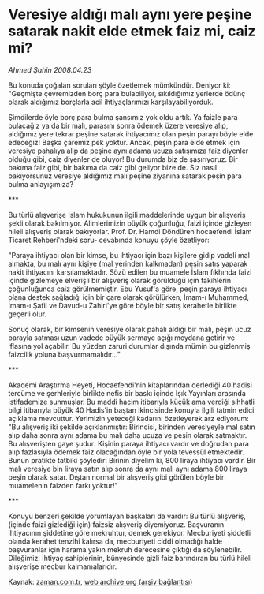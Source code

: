# Veresiye aldığı malı aynı yere peşine                satarak nakit elde etmek faiz mi, caiz mi?

*Ahmed Şahin 2008.04.23*

<tr><td class="metin" colspan="2" style="padding-top: 20px; padding-left: 5px; padding-right: 10px;">Bu konuda çoğalan soruları şöyle özetlemek mümkündür. Deniyor ki: "Geçmişte çevremizden borç para bulabiliyor, sıkıldığımız yerlerde ödünç olarak aldığımız borçlarla acil ihtiyaçlarımızı karşılayabiliyorduk.</td></tr><tr><td class="metin" colspan="2" style="padding-top: 20px; padding-left: 5px; padding-right: 10px;"><p>Şimdilerde öyle borç para bulma şansımız yok oldu artık. Ya faizle para bulacağız ya da bir malı, parasını sonra ödemek üzere veresiye alıp, aldığımız yere tekrar peşine satarak ihtiyacımız olan peşin parayı böyle elde edeceğiz! Başka çaremiz pek yoktur. Ancak, peşin para elde etmek için veresiye pahalıya alıp da peşine aynı adama ucuza satışımıza faiz diyenler olduğu gibi, caiz diyenler de oluyor! Bu durumda biz de şaşırıyoruz. Bir bakıma faiz gibi, bir bakıma da caiz gibi geliyor bize de. Siz nasıl bakıyorsunuz veresiye aldığımız malı peşine ziyanına satarak peşin para bulma anlayışımıza?
<p>***
<p> Bu türlü alışverişe İslam hukukunun ilgili maddelerinde uygun bir alışveriş şekli olarak bakılmıyor. Alimlerimizin büyük çoğunluğu, faizi içinde gizleyen hileli alışveriş olarak bakıyorlar. Prof. Dr. Hamdi Döndüren hocaefendi İslam Ticaret Rehberi'ndeki soru- cevabında konuyu şöyle özetliyor:
<p> "Paraya ihtiyacı olan bir kimse, bu ihtiyacı için bazı kişilere gidip vadeli mal almakta, bu malı aynı kişiye (mal yerinden kalkmadan) peşin satış yaparak nakit ihtiyacını karşılamaktadır. Sözü edilen bu muamele İslam fıkhında faizi içinde gizlemeye elverişli bir alışveriş olarak görüldüğü için fakihlerin çoğunluğunca caiz görülmemiştir. Ebu Yusuf'a göre, peşin paraya ihtiyacı olana destek sağladığı için bir çare olarak görülürken, İmam-ı Muhammed, İmam-ı Şafii ve Davud-u Zahiri'ye göre böyle bir satış kerahetle birlikte geçerli olur. 
<p> Sonuç olarak, bir kimsenin veresiye olarak pahalı aldığı bir malı, peşin ucuz parayla satması uzun vadede büyük sermaye açığı meydana getirir ve iflasına yol açabilir. Bu yüzden zaruri durumlar dışında mümin bu gizlenmiş faizcilik yoluna başvurmamalıdır..."
<p>***
<p>Akademi Araştırma Heyeti, Hocaefendi'nin kitaplarından derlediği 40 hadisi tercüme ve şerhleriyle birlikte nefis bir baskı içinde Işık Yayınları arasında istifademize sunmuşlar. Bu maddi hacim itibarıyla küçük ama verdiği sıhhatli bilgi itibarıyla büyük 40 Hadis'in baştan ikincisinde konuyla ilgili tatmin edici açıklama mevcuttur. Yerimizin yeteceği kadarını özetleyerek arz ediyorum: "Bu alışveriş iki şekilde açıklanmıştır: Birincisi, birinden veresiyeyle mal satın alıp daha sonra aynı adama bu malı daha ucuza ve peşin olarak satmaktır. Bu alışverişten gaye şudur: Kişinin paraya ihtiyacı vardır ve doğrudan para alıp fazlasıyla ödemek faiz olacağından öyle bir yola tevessül etmektedir. Bunun pratikte tatbiki şöyledir: Birinin diyelim ki, 800 liraya ihtiyacı vardır. Bir malı veresiye bin liraya satın alıp sonra da aynı malı aynı adama 800 liraya peşin olarak satar. Dıştan normal bir alışveriş gibi görülen böyle bir muamelenin faizden farkı yoktur!"
<p>***
<p> Konuyu benzeri şekilde yorumlayan başkaları da vardır: Bu türlü alışveriş, (içinde faizi gizlediği için) faizsiz alışveriş diyemiyoruz. Başvuranın ihtiyacının şiddetine göre mekruhtur, demek gerekiyor. Mecburiyeti şiddetli olanda kerahet tenzihi kalırsa da, mecburiyeti ciddi olmadığı halde başvuranlar için harama yakın mekruh derecesine çıktığı da söylenebilir. Dileğimiz: İhtiyaç sahiplerinin, bünyesinde gizli faiz barındıran bu türlü hileli alışverişe mecbur kalmamalarıdır.<br/></p></p></p></p></p></p></p></p></p></td></tr>

Kaynak: [zaman.com.tr](http://zaman.com.tr/yazar.do?yazino=680211), [web.archive.org (arşiv bağlantısı)](http://web.archive.org/web/20080622174341/http://zaman.com.tr:80/yazar.do?yazino=680211)
